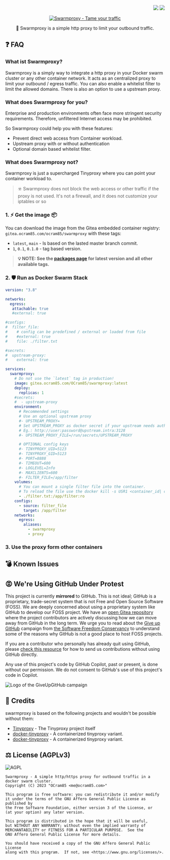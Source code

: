 <p align="right">
  <img src="http://forthebadge.com/images/badges/built-with-love.svg">
  <img src="http://forthebadge.com/images/badges/for-you.svg">
</p>

<p align="center">
  <a href="https://gitea.ocram85.com/OCram85/swarmproxy/">
    <img
      src="/OCram85/swarmproxy/raw/branch/main/assets/social-logo.png"
      alt="Swarmproxy - Tame your traffic"
    >
  </a>
</p>

<p align="center">
🦁 Swarmproxy is a simple http proxy to limit your outbound traffic.
</p>

## ❓ FAQ

### What ist Swarmproxy?

Swarmproxy is a simply way to integrate a http proxy in your Docker swarm cluster or any other container network.
It acts as an centralized proxy to limit your outbound / egress traffic. You can also enable a whitelist filter to
limit the allowed domains. There is also an option to use a upstream proxy.

### What does Swarmproxy for you?

Enterprise and production environments often face more stringent security requirements.
Therefore, unfiltered Internet access may be prohibited.

So Swarmproxy could help you with these features:

- Prevent direct web access from Container workload.
- Upstream proxy with or without authentication
- Optional domain based whitelist filter.

### What does Swarmproxy not?

Swarmproxy is just a supercharged Tinyproxy where you can point your container workload to.

> ☣️ Swarmproxy does not block the web access or other traffic if the proxy is not used. It's not a firewall, and it
> does not customize your iptables or so

### 1. ⚡ Get the image 📦

You can download the image from the Gitea embedded container registry: `gitea.ocram85.com/ocram85/swarmproxy` with these tags:

- `latest`, `main` - Is based on the lasted master branch commit.
- `1`, `0.1`, `0.1.0` - tag based version.

> **💡 NOTE: See the [packages page](https://gitea.ocram85.com/OCram85/-/packages/container/swarmproxy/latest) for latest version and all other available tags.**

### 2. 🛡️ Run as Docker Swarm Stack

```yaml
version: "3.8"

networks:
  egress:
   attachable: true
   #external: true

#configs:
#  filter_file:
#    # config can be predefined / external or loaded from file
#    #external: true
#    file: ./filter.txt

#secrets:
#  upstream-proxy:
#    external: true

services:
  swarmproxy:
    # Do not use the `latest` tag in production!
    image: gitea.ocram85.com/OCram85/swarmproxy:latest
    deploy:
      replicas: 1
    #secrets:
    #  - upstream-proxy
    environment:
      # Recommended settings
      # Use an optional upstream proxy
      #- UPSTREAM_PROXY=
      # Set UPSTREAM_PROXY as docker secret if your upstream needs authentication
      # Eg.: http://user:password@upstream.intra:3128
      #- UPSTREAM_PROXY_FILE=/run/secrets/UPSTREAM_PROXY

      # OPTIONAL config keys
      #- TINYPROXY_UID=5123
      #- TINYPROXY_GID=5123
      #- PORT=8888
      #- TIMEOUT=600
      #- LOGLEVEL=Info
      #- MAXCLIENTS=600
      #- FILTER_FILE=/app/filter
    volumes:
      # You can mount a single filter file into the container.
      # To reload the file use the docker kill -s USR1 <container_id| container_name> command.
      - ./filter.txt:/app/filter:ro
    configs:
      - source: filter_file
        target: /app/filter
    networks:
      egress:
        aliases:
          - swarmproxy
          - proxy
```

### 3. Use the proxy form other containers


## 💣 Known Issues

## 😡 We're Using GitHub Under Protest

This project is currently **mirrored** to GitHub. This is not ideal; GitHub is a
proprietary, trade-secret system that is not Free and Open Source Software
(FOSS). We are deeply concerned about using a proprietary system like GitHub
to develop our FOSS project. We have an
[open Gitea repository ](https://gitea.ocram85.com/OCram85/swarmproxy/issues) where the
project contributors are actively discussing how we can move away from GitHub
in the long term. We urge you to read about the
[Give up GitHub](https://GiveUpGitHub.org) campaign from
[the Software Freedom Conservancy](https://sfconservancy.org) to understand
some of the reasons why GitHub is not a good place to host FOSS projects.

If you are a contributor who personally has already quit using GitHub, please
[check this resource](https://gitea.ocram85.com/OCram85/swarmproxy) for how to send us contributions without
using GitHub directly.

Any use of this project's code by GitHub Copilot, past or present, is done
without our permission.  We do not consent to GitHub's use of this project's
code in Copilot.

![Logo of the GiveUpGitHub campaign](https://sfconservancy.org/img/GiveUpGitHub.png)

## 🙏 Credits

swarmproxy is based on the following projects and wouldn't be possible without them:

- [Tinyproxy](https://github.com/tinyproxy/tinyproxy) - The Tinyproxy project itself
- [docker-tinyproxy](https://github.com/kalaksi/docker-tinyproxy) - A containerized tinyproxy variant.
- [docker-tinyproxy](https://github.com/ajoergensen/docker-tinyproxy) - A containerized tinyproxy variant.

## ⚖️ License (AGPLv3)

![AGPL](https://www.gnu.org/graphics/agplv3-155x51.png)

```
Swarmproxy - A simple http/https proxy for outbound traffic in a docker swarm cluster.
Copyright (C) 2023 "OCram85 <me@ocram85.com>"

This program is free software: you can redistribute it and/or modify
it under the terms of the GNU Affero General Public License as published by
the Free Software Foundation, either version 3 of the License, or
(at your option) any later version.

This program is distributed in the hope that it will be useful,
but WITHOUT ANY WARRANTY; without even the implied warranty of
MERCHANTABILITY or FITNESS FOR A PARTICULAR PURPOSE.  See the
GNU Affero General Public License for more details.

You should have received a copy of the GNU Affero General Public License
along with this program.  If not, see <https://www.gnu.org/licenses/>.
```
